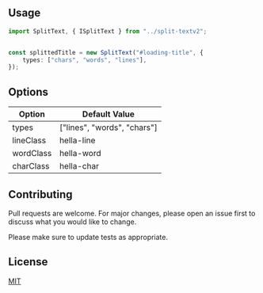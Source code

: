 ## Usage
```typescript
import SplitText, { ISplitText } from "../split-textv2";


const splittedTitle = new SplitText("#loading-title", {
    types: ["chars", "words", "lines"],
});

```

## Options

Option | Default Value
-------| -------------
types | ["lines", "words", "chars"]
lineClass | hella-line
wordClass | hella-word
charClass | hella-char

## Contributing
Pull requests are welcome. For major changes, please open an issue first to discuss what you would like to change.

Please make sure to update tests as appropriate.

## License
[MIT](https://choosealicense.com/licenses/mit/)
